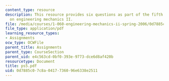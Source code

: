 ```yaml
---
content_type: resource
description: This resource provides six questions as part of the fifth problem set
  on engineering mechanics II.
file: /media/courses/1-060-engineering-mechanics-ii-spring-2006/0d7885c07c8a0417736096e6338e2511_ps5.pdf
file_type: application/pdf
learning_resource_types:
- Assignments
ocw_type: OCWFile
parent_title: Assignments
parent_type: CourseSection
parent_uid: e4c563cd-0bf0-393e-9773-dce6d8af420b
resourcetype: Document
title: ps5.pdf
uid: 0d7885c0-7c8a-0417-7360-96e6338e2511
---
```

